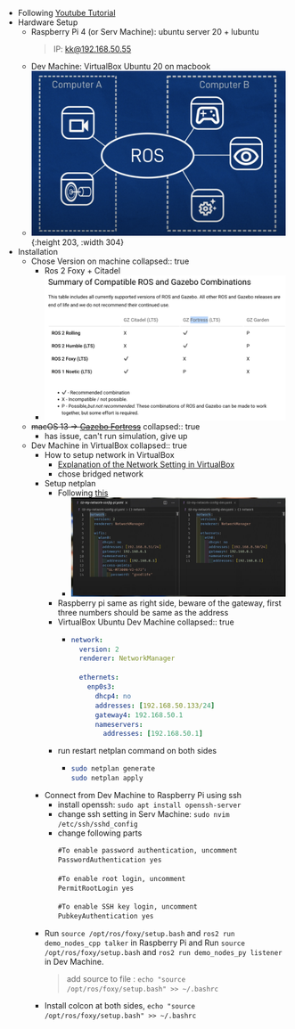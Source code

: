- Following [Youtube Tutorial](https://youtube.com/playlist?list=PLunhqkrRNRhYYCaSTVP-qJnyUPkTxJnBt)
- Hardware Setup
	- Raspberry Pi 4 (or Serv Machine): ubuntu server 20 + lubuntu
	  > IP: kk@192.168.50.55
	- Dev Machine: VirtualBox Ubuntu 20 on macbook
	- ![Screenshot 2023-06-09 at 5.26.46 AM.png](../assets/Screenshot_2023-06-09_at_5.26.46_AM_1686259655596_0.png){:height 203, :width 304}
- Installation
	- Chose Version on machine
	  collapsed:: true
		- Ros 2 Foxy + Citadel
		- ![image.png](../assets/image_1685492561147_0.png)
	- ~~macOS 13 -> [Gazebo Fortress](https://gazebosim.org/docs/fortress)~~
	  collapsed:: true
		- has issue, can't run simulation, give up
	- Dev Machine in VirtualBox
	  collapsed:: true
		- How to setup network in VirtualBox
			- [Explanation of the Network Setting in VirtualBox](https://www.nakivo.com/blog/virtualbox-network-setting-guide/)
			- chose bridged network
		- Setup netplan
			- Following [this](https://youtu.be/NW97xLF7CYQ?t=403)
				- ![Screenshot 2023-06-08 at 5.04.15 AM.png](../assets/Screenshot_2023-06-08_at_5.04.15_AM_1686172553273_0.png)
			- Raspberry pi same as right side, beware of the gateway, first three numbers should be same as the address
			- VirtualBox Ubuntu Dev Machine
			  collapsed:: true
				- ```yaml 
				  network:
				    version: 2
				    renderer: NetworkManager
				  
				    ethernets:
				      enp0s3:
				        dhcp4: no
				        addresses: [192.168.50.133/24]
				        gateway4: 192.168.50.1
				        nameservers:
				          addresses: [192.168.50.1]
				  ```
			- run restart netplan command on both sides
				- ```bash
				  sudo netplan generate
				  sudo netplan apply
				  ```
		- Connect from Dev Machine to Raspberry Pi using ssh
			- install openssh: `sudo apt install openssh-server`
			- change ssh setting in Serv Machine: `sudo nvim /etc/ssh/sshd_config`
			- change following parts
			  ```txt
			  #To enable password authentication, uncomment
			  PasswordAuthentication yes
			  
			  #To enable root login, uncomment
			  PermitRootLogin yes
			  
			  #To enable SSH key login, uncomment
			  PubkeyAuthentication yes
			  ```
		- Run `source /opt/ros/foxy/setup.bash` and `ros2 run demo_nodes_cpp talker` in Raspberry Pi and Run `source /opt/ros/foxy/setup.bash` and `ros2 run demo_nodes_py listener` in Dev Machine.
		  > add source to file : `echo "source /opt/ros/foxy/setup.bash" >> ~/.bashrc`
		- Install colcon at both sides, `echo "source /opt/ros/foxy/setup.bash" >> ~/.bashrc`